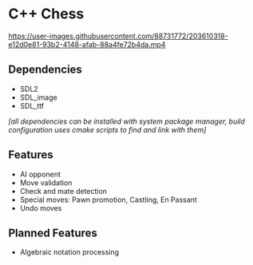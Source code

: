 # C++ Chess

https://user-images.githubusercontent.com/88731772/203610318-e12d0e81-93b2-4148-afab-88a4fe72b4da.mp4

## Dependencies
 - SDL2
 - SDL_image
 - SDL_ttf

*[all dependencies can be installed with system package manager, build configuration uses cmake scripts to find and link with them]*

## Features
 - AI opponent
 - Move validation
 - Check and mate detection
 - Special moves: Pawn promotion, Castling, En Passant
 - Undo moves

## Planned Features
 - Algebraic notation processing
